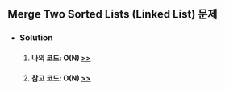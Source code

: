 ## Merge Two Sorted Lists (Linked List) 문제

- ### Solution
  1. #### 나의 코드: O(N) [>>](solution.js)
  2. #### 참고 코드: O(N) [>>](bestSolution.js)

